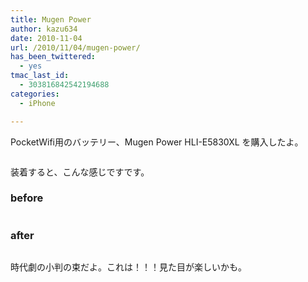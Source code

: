 ```yaml
---
title: Mugen Power
author: kazu634
date: 2010-11-04
url: /2010/11/04/mugen-power/
has_been_twittered:
  - yes
tmac_last_id:
  - 303816842542194688
categories:
  - iPhone

---
```

<div class="pp_items">
<div class="pp_item">
<p>
      PocketWifi用のバッテリー、Mugen Power HLI-E5830XL を購入したよ。
</p>
    
<div style="text-align: center;">
<img src="http://static.pixelpipe.com/017717a4-7c01-4679-b9c5-ff61a5ccebcd_b.jpg" alt="" />
</div>
    
<p>
      装着すると、こんな感じですです。
</p>
    
<h3>
      before
</h3>
    
<div style="text-align: center;">
<img src="http://static.pixelpipe.com/999b11d1-ee31-4b00-8ef8-532c26e035b8_b.jpg" alt="" />
</div>
    
<h3>
      after
</h3>
    
<div style="text-align: center;">
<img src="http://static.pixelpipe.com/9beccbb5-571a-4bb7-bd6b-04a72be7861a_b.jpg" alt="" />
</div>
    
<p>
      時代劇の小判の束だよ。これは！！！見た目が楽しいかも。
</p>
</div>
</div>
